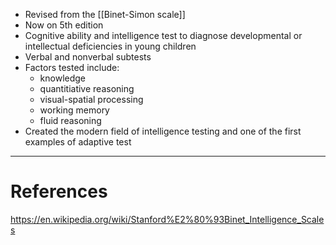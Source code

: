 - Revised from the [[Binet-Simon scale]]
- Now on 5th edition
- Cognitive ability and intelligence test to diagnose developmental or intellectual deficiencies in young children
- Verbal and nonverbal subtests
- Factors tested include:
	- knowledge
	- quantitiative reasoning
	- visual-spatial processing
	- working memory
	- fluid reasoning
- Created the modern field of intelligence testing and one of the first examples of adaptive test
---
# References
https://en.wikipedia.org/wiki/Stanford%E2%80%93Binet_Intelligence_Scales